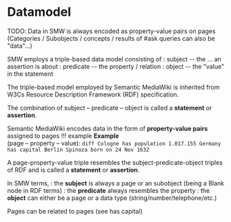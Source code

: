 # Datamodel

TODO: Data in SMW is always encoded as property-value pairs on pages (Categories / Subobjects / concepts / results of #ask queries can also be "data"...)


SMW employs a triple-based data model consisting of
: subject -- the ... an assertion is about
: predicate -- the property / relation
: object -- the "value" in the statement

The triple-based model employed by Semantic MediaWiki is inherited from W3Cs Resource Description Framework (RDF) specification.

The combination of subject – predicate – object is called a **statement** or **assertion**.

Semantic MediaWiki encodes data in the form of **property-value pairs** assigned to pages
!!! example
    **Example**  
    (page – property – value):
    ``` diff
    Cologne has population 1.017.155
    Germany has capital Berlin
    Spinoza born on 24 Nov 1632
    ```

A page-property-value triple resembles the subject-predicate-object triples of RDF and is called a **statement** or **assertion**.

In SMW terms, 
: the **subject** is always a page or an subobject (being a Blank node in RDF terms)
: the **predicate** always resembles the property
: the **object** can either be a page or a data type (string/number/telephone/etc.)


Pages can be related to pages (see has capital)
